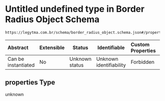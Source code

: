 # Untitled undefined type in Border Radius Object Schema

```txt
https://legytma.com.br/schema/border_radius_object.schema.json#/properties
```




| Abstract            | Extensible | Status         | Identifiable            | Custom Properties | Additional Properties | Access Restrictions | Defined In                                                                                              |
| :------------------ | ---------- | -------------- | ----------------------- | :---------------- | --------------------- | ------------------- | ------------------------------------------------------------------------------------------------------- |
| Can be instantiated | No         | Unknown status | Unknown identifiability | Forbidden         | Allowed               | none                | [border_radius_object.schema.json\*](../schema/border_radius_object.schema.json) |

## properties Type

unknown
